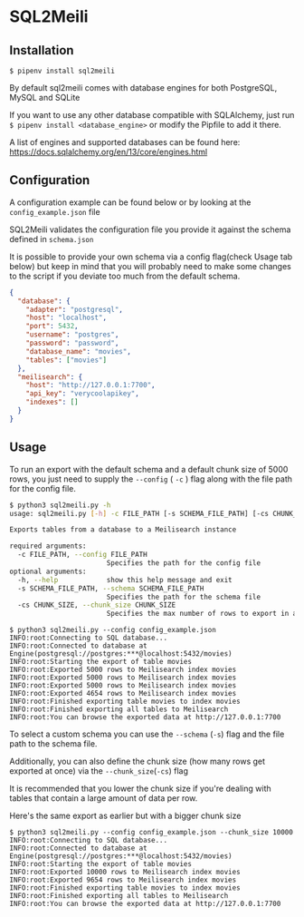 # SQL2Meili

Installation
---
`$ pipenv install sql2meili`

By default sql2meili comes with database engines for both PostgreSQL, MySQL and SQLite

If you want to use any other database compatible with SQLAlchemy, just run
`$ pipenv install <database_engine>` or modify the Pipfile to add it there.

A list of engines and supported databases can be found here: https://docs.sqlalchemy.org/en/13/core/engines.html


Configuration
---
A configuration example can be found below or by looking at the `config_example.json` file

SQL2Meili validates the configuration file you provide it against the schema defined in `schema.json`

It is possible to provide your own schema via a config flag(check Usage tab below) but keep in mind that
you will probably need to make some changes to the script if you deviate too much from the default schema.

```json
{
  "database": {
    "adapter": "postgresql",
    "host": "localhost",
    "port": 5432,
    "username": "postgres",
    "password": "password",
    "database_name": "movies",
    "tables": ["movies"]
  },
  "meilisearch": {
    "host": "http://127.0.0.1:7700",
    "api_key": "verycoolapikey",
    "indexes": []
  }
}
```

Usage
---
To run an export with the default schema and a default chunk size of 5000 rows, you just need to supply the `--config` ( `-c` ) flag along with the file path
for the config file.

```bash
$ python3 sql2meili.py -h
usage: sql2meili.py [-h] -c FILE_PATH [-s SCHEMA_FILE_PATH] [-cs CHUNK_SIZE]

Exports tables from a database to a Meilisearch instance

required arguments:
  -c FILE_PATH, --config FILE_PATH
                        Specifies the path for the config file
optional arguments:
  -h, --help            show this help message and exit
  -s SCHEMA_FILE_PATH, --schema SCHEMA_FILE_PATH
                        Specifies the path for the schema file
  -cs CHUNK_SIZE, --chunk_size CHUNK_SIZE
                        Specifies the max number of rows to export in a single chunk
```

```
$ python3 sql2meili.py --config config_example.json
INFO:root:Connecting to SQL database...
INFO:root:Connected to database at Engine(postgresql://postgres:***@localhost:5432/movies)
INFO:root:Starting the export of table movies
INFO:root:Exported 5000 rows to Meilisearch index movies
INFO:root:Exported 5000 rows to Meilisearch index movies
INFO:root:Exported 5000 rows to Meilisearch index movies
INFO:root:Exported 4654 rows to Meilisearch index movies
INFO:root:Finished exporting table movies to index movies
INFO:root:Finished exporting all tables to Meilisearch
INFO:root:You can browse the exported data at http://127.0.0.1:7700
```

To select a custom schema you can use the `--schema` (`-s`) flag and the file path to the schema file.

Additionally, you can also define the chunk size (how many rows get exported at once) via the `--chunk_size`(`-cs`) flag

It is recommended that you lower the chunk size if you're dealing with tables that contain a large amount of data per row.

Here's the same export as earlier but with a bigger chunk size
```
$ python3 sql2meili.py --config config_example.json --chunk_size 10000
INFO:root:Connecting to SQL database...
INFO:root:Connected to database at Engine(postgresql://postgres:***@localhost:5432/movies)
INFO:root:Starting the export of table movies
INFO:root:Exported 10000 rows to Meilisearch index movies
INFO:root:Exported 9654 rows to Meilisearch index movies
INFO:root:Finished exporting table movies to index movies
INFO:root:Finished exporting all tables to Meilisearch
INFO:root:You can browse the exported data at http://127.0.0.1:7700
```